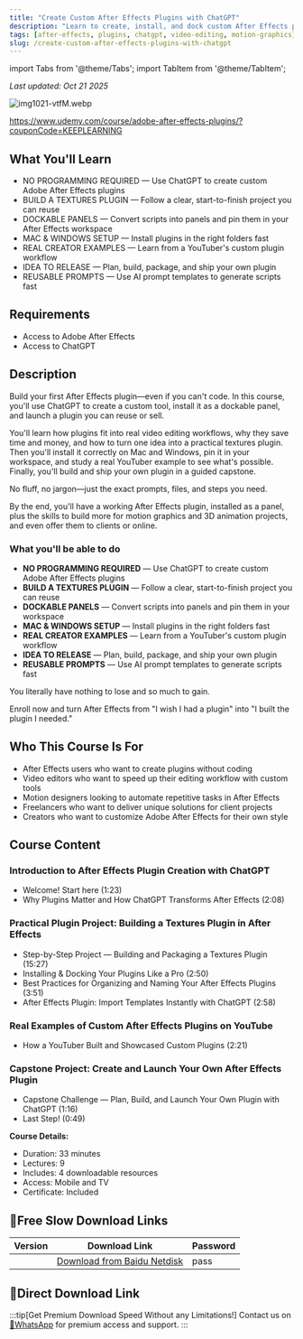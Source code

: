 ```yaml
---
title: "Create Custom After Effects Plugins with ChatGPT"
description: "Learn to create, install, and dock custom After Effects plugins with ChatGPT - clear steps and real examples. No programming required!"
tags: [after-effects, plugins, chatgpt, video-editing, motion-graphics]
slug: /create-custom-after-effects-plugins-with-chatgpt
---
```


import Tabs from '@theme/Tabs';
import TabItem from '@theme/TabItem';

_Last updated: Oct 21 2025_

![img1021-vtfM.webp](https://list.ucards.store/d/img/img1021-vtfM.webp)

https://www.udemy.com/course/adobe-after-effects-plugins/?couponCode=KEEPLEARNING
## What You'll Learn

- NO PROGRAMMING REQUIRED — Use ChatGPT to create custom Adobe After Effects plugins
- BUILD A TEXTURES PLUGIN — Follow a clear, start-to-finish project you can reuse
- DOCKABLE PANELS — Convert scripts into panels and pin them in your After Effects workspace
- MAC & WINDOWS SETUP — Install plugins in the right folders fast
- REAL CREATOR EXAMPLES — Learn from a YouTuber's custom plugin workflow
- IDEA TO RELEASE — Plan, build, package, and ship your own plugin
- REUSABLE PROMPTS — Use AI prompt templates to generate scripts fast

## Requirements

- Access to Adobe After Effects
- Access to ChatGPT

## Description

Build your first After Effects plugin—even if you can't code. In this course, you'll use ChatGPT to create a custom tool, install it as a dockable panel, and launch a plugin you can reuse or sell.

You'll learn how plugins fit into real video editing workflows, why they save time and money, and how to turn one idea into a practical textures plugin. Then you'll install it correctly on Mac and Windows, pin it in your workspace, and study a real YouTuber example to see what's possible. Finally, you'll build and ship your own plugin in a guided capstone.

No fluff, no jargon—just the exact prompts, files, and steps you need.

By the end, you'll have a working After Effects plugin, installed as a panel, plus the skills to build more for motion graphics and 3D animation projects, and even offer them to clients or online.

### What you'll be able to do

- **NO PROGRAMMING REQUIRED** — Use ChatGPT to create custom Adobe After Effects plugins
- **BUILD A TEXTURES PLUGIN** — Follow a clear, start-to-finish project you can reuse
- **DOCKABLE PANELS** — Convert scripts into panels and pin them in your workspace
- **MAC & WINDOWS SETUP** — Install plugins in the right folders fast
- **REAL CREATOR EXAMPLES** — Learn from a YouTuber's custom plugin workflow
- **IDEA TO RELEASE** — Plan, build, package, and ship your own plugin
- **REUSABLE PROMPTS** — Use AI prompt templates to generate scripts fast

You literally have nothing to lose and so much to gain.

Enroll now and turn After Effects from "I wish I had a plugin" into "I built the plugin I needed."

## Who This Course Is For

- After Effects users who want to create plugins without coding
- Video editors who want to speed up their editing workflow with custom tools
- Motion designers looking to automate repetitive tasks in After Effects
- Freelancers who want to deliver unique solutions for client projects
- Creators who want to customize Adobe After Effects for their own style

## Course Content

<Tabs>
<TabItem value="overview" label="Overview" default>

### Introduction to After Effects Plugin Creation with ChatGPT
- Welcome! Start here (1:23)
- Why Plugins Matter and How ChatGPT Transforms After Effects (2:08)

### Practical Plugin Project: Building a Textures Plugin in After Effects
- Step-by-Step Project — Building and Packaging a Textures Plugin (15:27)
- Installing & Docking Your Plugins Like a Pro (2:50)
- Best Practices for Organizing and Naming Your After Effects Plugins (3:51)
- After Effects Plugin: Import Templates Instantly with ChatGPT (2:58)

### Real Examples of Custom After Effects Plugins on YouTube
- How a YouTuber Built and Showcased Custom Plugins (2:21)

### Capstone Project: Create and Launch Your Own After Effects Plugin
- Capstone Challenge — Plan, Build, and Launch Your Own Plugin with ChatGPT (1:16)
- Last Step! (0:49)

</TabItem>
<TabItem value="details" label="Details">

**Course Details:**
- Duration: 33 minutes
- Lectures: 9
- Includes: 4 downloadable resources
- Access: Mobile and TV
- Certificate: Included

</TabItem>
</Tabs>

## 🐌Free Slow Download Links

| Version | Download Link | Password |
|--------|---------------|----------|
| | [Download from Baidu Netdisk](https://pan.baidu.com/s/link) | pass |

## 🚀Direct Download Link
:::tip[Get Premium Download Speed Without any Limitations!]
Contact us on [💬WhatsApp](https://wa.me/+8613237610083) for premium  access and support.
:::
